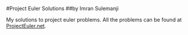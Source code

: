 #Project Euler Solutions
##by Imran Sulemanji

My solutions to project euler problems. All the problems can be found at [ProjectEuler.net](projecteuler.net).